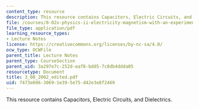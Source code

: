 ```yaml
---
content_type: resource
description: This resource contains Capacitors, Electric Circuits, and Dielectrics.
file: /courses/8-02x-physics-ii-electricity-magnetism-with-an-experimental-focus-spring-2005/7473e60630691e395e75d42e3e8f2469_3_08_2002_edited.pdf
file_type: application/pdf
learning_resource_types:
- Lecture Notes
license: https://creativecommons.org/licenses/by-nc-sa/4.0/
ocw_type: OCWFile
parent_title: Lecture Notes
parent_type: CourseSection
parent_uid: 3a297e7c-252d-eaf8-bdd5-7c8db4ddda05
resourcetype: Document
title: 3_08_2002_edited.pdf
uid: 7473e606-3069-1e39-5e75-d42e3e8f2469
---
```

This resource contains Capacitors, Electric Circuits, and Dielectrics.